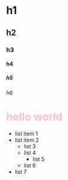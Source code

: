 # h1
## h2 
### h3
#### h4
##### h5
###### h6
<h1 style="color:pink"> hello world</h1>

- list item 1
- list item 2 
  - list 3
  - list 4
    - list 5
  - list 6
 - list 7
